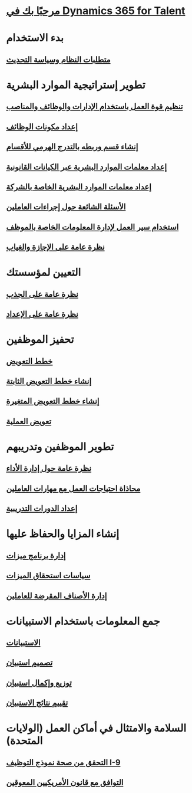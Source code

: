 # [مرحبًا بك في Dynamics 365 for Talent](index.md)

# بدء الاستخدام
## [متطلبات النظام وسياسة التحديث](talent-versions-update-policy.md)

# تطوير إستراتيجية الموارد البشرية
## [تنظيم قوة العمل باستخدام الإدارات والوظائف والمناصب](departments-jobs-positions.md)
## [إعداد مكونات الوظائف](create-job.md)
## [إنشاء قسم وربطه بالتدرج الهرمي للأقسام](create-department-add-department-hierarchy.md)
## [إعداد معلمات الموارد البشرية عبر الكيانات القانونية](set-up-hr-parameters-across-legal-entities.md)
## [إعداد معلمات الموارد البشرية الخاصة بالشركة](set-up-company-specific-hr-parameters.md)
## [الأسئلة الشائعة حول إجراءات العاملين](personnel-actions-faq.md)
## [استخدام سير العمل لإدارة المعلومات الخاصة بالموظف](workflow-manage-employee-information.md)
## [نظرة عامة على الإجازة والغياب](leave-absence-overview.md)

# التعيين لمؤسستك
## [نظرة عامة على الجذب](attract-overview.md) 
## [نظرة عامة على الإعداد](create-onboarding-experience.md)

# تحفيز الموظفين
## [خطط التعويض](compensation-plans.md)
## [إنشاء خطط التعويض الثابتة](create-fixed-compensation-plans.md)
## [إنشاء خطط التعويض المتغيرة](create-variable-compensation-plans.md)
## [تعويض العملية](process-compensation.md)

# تطوير الموظفين وتدريبهم
## [نظرة عامة حول إدارة الأداء](performance-management-overview.md)
## [محاذاة احتياجات العمل مع مهارات العاملين](skills.md)
## [إعداد الدورات التدريبية](courses.md)

# إنشاء المزايا والحفاظ عليها
## [إدارة برنامج ميزات](manage-benefit-program.md)
## [سياسات استحقاق الميزات](benefit-eligibility-policies.md)
## [إدارة الأصناف المقرضة للعاملين](loan-items.md)

# جمع المعلومات باستخدام الاستبيانات
## [الاستبيانات](questionnaires.md)
## [تصميم استبيان](design-questionnaires.md)
## [توزيع وإكمال استبيان](distribute-questionnaires.md)
## [تقييم نتائج الاستبيان](evaluate-questionnaire-results.md)

# السلامة والامتثال في أماكن العمل (الولايات المتحدة)
## [التحقق من صحة نموذج التوظيف I-9](../fin-and-ops/hr/localizations/noam-usa-form-i-9-verification.md)
## [التوافق مع قانون الأمريكيين المعوقين](../fin-and-ops/hr/localizations/noam-usa-comply-ada.md)
